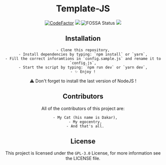 <div align="center">

# Template-JS
  
[![CodeFactor](https://www.codefactor.io/repository/github/yan-jobs/template-js/badge)](https://www.codefactor.io/repository/github/yan-jobs/template-js)
![](https://shields.io/github/license/Yan-Jobs/template-js)
![FOSSA Status](https://app.fossa.com/api/projects/git%2Bgithub.com%2FYan-Jobs%2Ftemplate-js.svg?type=shield)
![](https://img.shields.io/discord/831251454655594506.svg?logo=discord&colorB=7289DA&label=Yan%27s%20Dev)

  ## Installation

    - Clone this repository,
    - Install dependencies by typing: `npm install` or `yarn`,
    - Fill the correct inforamtions in `config.sample.js` and rename it to `config.js`,
    - Start the script by typing: `npm run dev` or `yarn dev`,
    - ✨ Enjoy !
  ⚠️ Don't forget to install the last version of NodeJS !
  
  
  ## Contributors
  All of the contributors of this project are: 

      - My Cat (his name is Dakar),
      - My egocentry,
      - And that's all.

  
  
  ## License
  This project is licensed under the `GPL-3.0` License, for more information see the LICENSE file.
</div>
